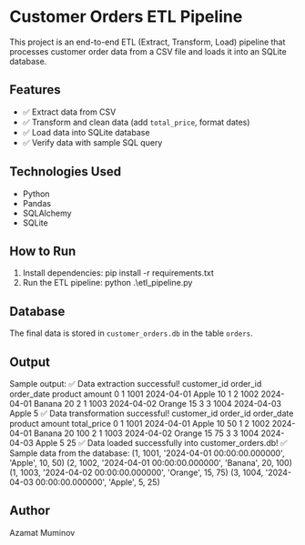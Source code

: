 # Customer Orders ETL Pipeline

This project is an end-to-end ETL (Extract, Transform, Load) pipeline that processes customer order data from a CSV file and loads it into an SQLite database.

## Features
- ✅ Extract data from CSV
- ✅ Transform and clean data (add `total_price`, format dates)
- ✅ Load data into SQLite database
- ✅ Verify data with sample SQL query

## Technologies Used
- Python
- Pandas
- SQLAlchemy
- SQLite

## How to Run

1. Install dependencies:
   pip install -r requirements.txt
2. Run the ETL pipeline:
   python .\etl_pipeline.py


## Database

The final data is stored in `customer_orders.db` in the table `orders`.

## Output

Sample output:
✅ Data extraction successful!
customer_id  order_id  order_date product  amount
0            1      1001  2024-04-01   Apple      10
1            2      1002  2024-04-01  Banana      20
2            1      1003  2024-04-02  Orange      15
3            3      1004  2024-04-03   Apple       5
✅ Data transformation successful!
customer_id  order_id order_date product  amount  total_price
0            1      1001 2024-04-01   Apple      10           50
1            2      1002 2024-04-01  Banana      20          100
2            1      1003 2024-04-02  Orange      15           75
3            3      1004 2024-04-03   Apple       5           25
✅ Data loaded successfully into customer_orders.db!
✅ Sample data from the database:
(1, 1001, '2024-04-01 00:00:00.000000', 'Apple', 10, 50)
(2, 1002, '2024-04-01 00:00:00.000000', 'Banana', 20, 100)
(1, 1003, '2024-04-02 00:00:00.000000', 'Orange', 15, 75)
(3, 1004, '2024-04-03 00:00:00.000000', 'Apple', 5, 25)

## Author

Azamat Muminov

